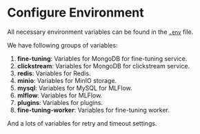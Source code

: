 # Configure Environment

All necessary environment variables can be found in the 
[`.env`](https://github.com/EulerSearch/embedding_studio/blob/v0.0.1/.env) file.

We have following groups of variables:

1. **fine-tuning**: Variables for MongoDB for fine-tuning service.
2. **clickstream**: Variables for MongoDB for clickstream service.
3. **redis**: Variables for Redis.
4. **minio**: Variables for MinIO storage.
5. **mysql**: Variables for MySQL for MLFlow.
6. **mlflow**: Variables for MLFlow.
7. **plugins**: Variables for plugins.
8. **fine-tuning-worker**: Variables for fine-tuning worker.

And a lots of variables for retry and timeout settings.
